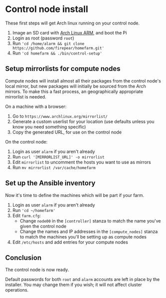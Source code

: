 # Control node install

These first steps will get Arch linux running on your control node.

1. Image an SD card with [Arch Linux
   ARM](https://archlinuxarm.org/platforms/armv8/broadcom/raspberry-pi-3),
   and boot the Pi
1. Login as root (password `root`)
1. Run `'cd /home/alarm && git clone https://github.com/firepear/homefarm.git'`
1. Run `'cd homefarm && ./bin/control-setup'`

## Setup mirrorlists for compute nodes

Compute nodes will install almost all their packages from the control
node's local mirror, but new packages will initially be sourced from
the Arch mirrors. To make this a fast process, an geographically
appropriate mirrorlist is needed.

On a machine with a browser:

1. Go to `https://www.archlinux.org/mirrorlist/`
1. Generate a custom userlist for your location (use defaults unless
   you know you need something specific)
1. Copy the generated URL, for use on the control node

On the control node:

1. Login as user `alarm` if you aren't already
1. Run `curl '[MIRRORLIST_URL]' -o mirrorlist`
1. Edit `mirrorlist` to uncomment the hosts you want to use as mirrors
1. Run `mv mirrorlist /var/cache/homefarm`

## Set up the Ansible inventory

Now it's time to define the machines which will be part if your farm.

1. Login as user `alarm` if you aren't already
1. Run `'cd ~/homefarm'`
1. Edit `farm.cfg`:
     * Change `node00` in the `[controller]` stanza to match the name
       you've given the control node
     * Change the names and IP addresses in the `[compute_nodes]`
       stanza to match the machines you'll be setting up as compute
       nodes
1. Edit `/etc/hosts` and add entries for your compute nodes

## Conclusion

The control node is now ready.

Default passwords for both `root` and `alarm` accounts are left in
place by the installer. You may change them if you wish; it will not
affect cluster operations.
